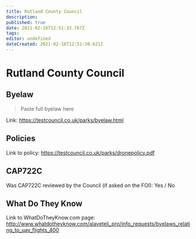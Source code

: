 ```yaml
---
title: Rutland County Council
description: 
published: true
date: 2021-02-16T12:51:33.767Z
tags: 
editor: undefined
dateCreated: 2021-02-16T12:51:30.621Z
---
```


# Rutland County Council


## Byelaw
> Paste full byelaw here

Link:
https://testcouncil.co.uk/parks/byelaw.html

## Policies
Link to policy:
https://testcouncil.co.uk/parks/dronepolicy.pdf

## CAP722C

Was CAP722C reviewed by the Council (if asked on the FOI): Yes / No

## What Do They Know

Link to WhatDoTheyKnow.com page:
http://www.whatdotheyknow.com/alaveteli_pro/info_requests/byelaws_relating_to_uav_flights_400

